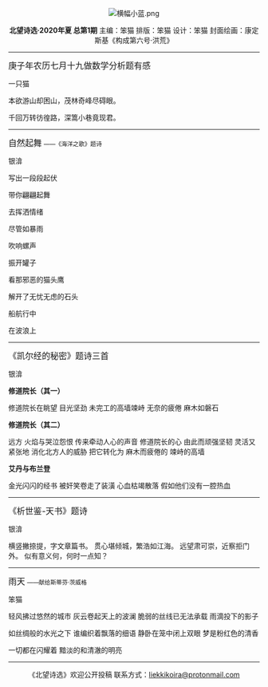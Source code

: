 
<center>

![横幅小蓝.png](https://ssimg.frontenduse.top/article/2020/09/07/88e2558a1b49485a71426e4df07808e8.png)

**北望诗选·2020年夏 总第1期**
主编：笨猫
排版：笨猫
设计：笨猫
封面绘画：康定斯基《构成第六号·洪荒》
</center>

----

<big>庚子年农历七月十九做数学分析题有感</big>

<font face="楷体">一只猫</font>

    
本欲游山却困山，茂林奇峰尽碍眼。

千回万转彷徨路，深篙小巷竟现君。

----
<big>自然起舞</big>
<small>——《海洋之歌》题诗</small>

<font face="楷体">银渰</font>

写出一段段起伏

带你翩翩起舞

去挥洒情绪

尽管如暴雨

吹响螺声

振开罐子

看那邪恶的猫头鹰

解开了无忧无虑的石头

船航行中

在波浪上


----

<big>《凯尔经的秘密》题诗三首</big>

<font face="楷体">银渰</font>

              

**修道院长（其一）**

修道院长在眺望
目光坚劲
未完工的高墙竦峙
无奈的疲倦
麻木如磐石

**修道院长（其二）**

远方
火焰与哭泣怨恨
传来牵动人心的声音
修道院长的心
由此而顽强坚韧
灵活又紧张地
消化北方人的威胁
把它转化为
麻木而疲倦的
竦峙的高墙


**艾丹与布兰登**

金光闪闪的经书
被奸笑卷走了装潢
心血枯竭散落
假如他们没有一腔热血

----
<big>《析世鉴-天书》题诗</big>

<font face="楷体">银渰</font>

横竖撇捺提，字文章篇书。
贯心堪倾城，繁浩如江海。
远望肃可崇，近察拒门外。
似有意义何，何时一点知？

----

<big>雨天</big>
<small>——献给斯蒂芬·茨威格</small>

<font face="楷体">笨猫</font>

轻风拂过悠然的城市
灰云卷起天上的波澜
脆弱的丝线已无法承载
雨滴投下的影子

如丝绸般的水光之下
谁编织着飘落的细语
静卧在笼中闭上双眼
梦是粉红色的清香

一切都在闪耀着
黯淡的和清澈的明亮

----
<center>

《北望诗选》欢迎公开投稿
联系方式：liekkikoira@protonmail.com
    

</center>

